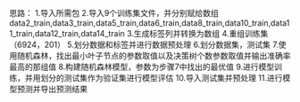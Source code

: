 思路：
1.导入所需包
2.导入9个训练集文件，并分别赋给数组data2_train,data3_train,data5_train,data6_train,data8_train,data10_train,data11_train,data12_train,data14_train
3.生成标签列并转换为数组
4.重组训练集（6924，201）
5.划分数据和标签并进行数据预处理
6.划分数据集，测试集
7.使用随机森林，找出最小叶子节点的参数取值以及决策树个数参数取值并输出准确率最高的那组值
8.构建随机森林模型，参数为步骤7中找出的最优值
9.进行模型训练，并用划分的测试集作为验证集进行模型评估
10.导入测试集并预处理
11.进行模型预测并导出预测结果
